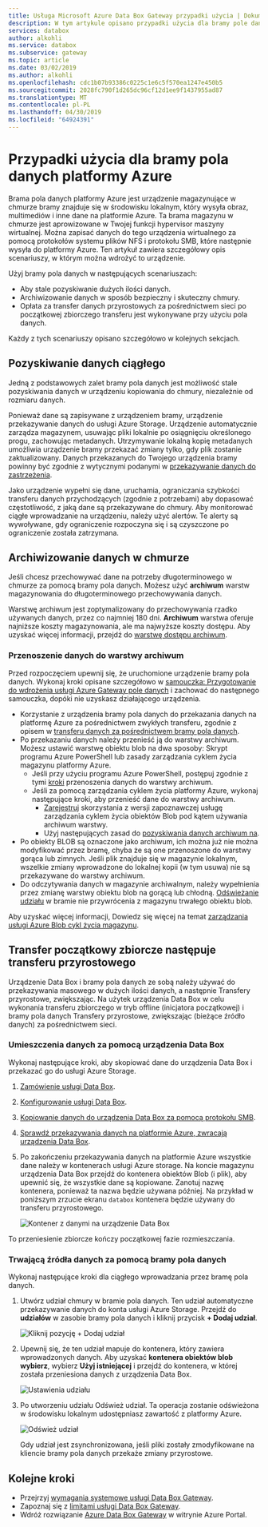 ```yaml
---
title: Usługa Microsoft Azure Data Box Gateway przypadki użycia | Dokumentacja firmy Microsoft
description: W tym artykule opisano przypadki użycia dla bramy pole danych platformy Azure, rozwiązanie magazynu urządzenie wirtualne, które pozwala na przesyłanie danych do platformy Azure
services: databox
author: alkohli
ms.service: databox
ms.subservice: gateway
ms.topic: article
ms.date: 03/02/2019
ms.author: alkohli
ms.openlocfilehash: cdc1b07b93386c0225c1e6c5f570ea1247e450b5
ms.sourcegitcommit: 2028fc790f1d265dc96cf12d1ee9f1437955ad87
ms.translationtype: MT
ms.contentlocale: pl-PL
ms.lasthandoff: 04/30/2019
ms.locfileid: "64924391"
---
```

# <a name="use-cases-for-azure-data-box-gateway"></a>Przypadki użycia dla bramy pola danych platformy Azure

Brama pola danych platformy Azure jest urządzenie magazynujące w chmurze bramy znajduje się w środowisku lokalnym, który wysyła obraz, multimediów i inne dane na platformie Azure. Ta brama magazynu w chmurze jest aprowizowane w Twojej funkcji hypervisor maszyny wirtualnej. Można zapisać danych do tego urządzenia wirtualnego za pomocą protokołów systemu plików NFS i protokołu SMB, które następnie wysyła do platformy Azure. Ten artykuł zawiera szczegółowy opis scenariuszy, w którym można wdrożyć to urządzenie.

Użyj bramy pola danych w następujących scenariuszach:

- Aby stale pozyskiwanie dużych ilości danych.
- Archiwizowanie danych w sposób bezpieczny i skuteczny chmury.
- Opłata za transfer danych przyrostowych za pośrednictwem sieci po początkowej zbiorczego transferu jest wykonywane przy użyciu pola danych.

Każdy z tych scenariuszy opisano szczegółowo w kolejnych sekcjach.


## <a name="continuous-data-ingestion"></a>Pozyskiwanie danych ciągłego

Jedną z podstawowych zalet bramy pola danych jest możliwość stale pozyskiwania danych w urządzeniu kopiowania do chmury, niezależnie od rozmiaru danych.

Ponieważ dane są zapisywane z urządzeniem bramy, urządzenie przekazywanie danych do usługi Azure Storage. Urządzenie automatycznie zarządza magazynem, usuwając pliki lokalnie po osiągnięciu określonego progu, zachowując metadanych. Utrzymywanie lokalną kopię metadanych umożliwia urządzenie bramy przekazać zmiany tylko, gdy plik zostanie zaktualizowany. Danych przekazanych do Twojego urządzenia bramy powinny być zgodnie z wytycznymi podanymi w [przekazywanie danych do zastrzeżenia](data-box-gateway-limits.md#data-upload-caveats).

Jako urządzenie wypełni się dane, uruchamia, ograniczania szybkości transferu danych przychodzących (zgodnie z potrzebami) aby dopasować częstotliwość, z jaką dane są przekazywane do chmury. Aby monitorować ciągłe wprowadzanie na urządzeniu, należy użyć alertów. Te alerty są wywoływane, gdy ograniczenie rozpoczyna się i są czyszczone po ograniczenie została zatrzymana.

## <a name="cloud-archival-of-data"></a>Archiwizowanie danych w chmurze

Jeśli chcesz przechowywać dane na potrzeby długoterminowego w chmurze za pomocą bramy pola danych. Możesz użyć **archiwum** warstw magazynowania do długoterminowego przechowywania danych.

Warstwę archiwum jest zoptymalizowany do przechowywania rzadko używanych danych, przez co najmniej 180 dni. **Archiwum** warstwa oferuje najniższe koszty magazynowania, ale ma najwyższe koszty dostępu. Aby uzyskać więcej informacji, przejdź do [warstwę dostępu archiwum](/azure/storage/blobs/storage-blob-storage-tiers#archive-access-tier).

### <a name="move-data-to-archive-tier"></a>Przenoszenie danych do warstwy archiwum

Przed rozpoczęciem upewnij się, że uruchomione urządzenie bramy pola danych. Wykonaj kroki opisane szczegółowo w [samouczka: Przygotowanie do wdrożenia usługi Azure Gateway pole danych](data-box-gateway-deploy-prep.md) i zachować do następnego samouczka, dopóki nie uzyskasz działającego urządzenia.

- Korzystanie z urządzenia bramy pola danych do przekazania danych na platformę Azure za pośrednictwem zwykłych transferu, zgodnie z opisem w [transferu danych za pośrednictwem bramy pola danych](data-box-gateway-deploy-add-shares.md).
- Po przekazaniu danych należy przenieść ją do warstwy archiwum. Możesz ustawić warstwę obiektu blob na dwa sposoby: Skrypt programu Azure PowerShell lub zasady zarządzania cyklem życia magazynu platformy Azure.  
    - Jeśli przy użyciu programu Azure PowerShell, postępuj zgodnie z tymi [kroki](/azure/databox/data-box-how-to-set-data-tier#use-azure-powershell-to-set-the-blob-tier) przenoszenia danych do warstwy archiwum.
    - Jeśli za pomocą zarządzania cyklem życia platformy Azure, wykonaj następujące kroki, aby przenieść dane do warstwy archiwum.
        - [Zarejestruj](/azure/storage/common/storage-lifecycle-management-concepts#register-for-preview) skorzystania z wersji zapoznawczej usługę zarządzania cyklem życia obiektów Blob pod kątem używania archiwum warstwy.
        - Użyj następujących zasad do [pozyskiwania danych archiwum na](/azure/storage/blobs/storage-lifecycle-management-concepts#archive-data-at-ingest).
- Po obiekty BLOB są oznaczone jako archiwum, ich można już nie można modyfikować przez bramę, chyba że są one przenoszone do warstwy gorąca lub zimnych. Jeśli plik znajduje się w magazynie lokalnym, wszelkie zmiany wprowadzone do lokalnej kopii (w tym usuwa) nie są przekazywane do warstwy archiwum.
- Do odczytywania danych w magazynie archiwalnym, należy wypełnienia przez zmianę warstwy obiektu blob na gorącą lub chłodną. [Odświeżanie udziału](data-box-gateway-manage-shares.md#refresh-shares) w bramie nie przywrócenia z magazynu trwałego obiektu blob.

Aby uzyskać więcej informacji, Dowiedz się więcej na temat [zarządzania usługi Azure Blob cykl życia magazynu](/azure/storage/common/storage-lifecycle-management-concepts).

## <a name="initial-bulk-transfer-followed-by-incremental-transfer"></a>Transfer początkowy zbiorcze następuje transferu przyrostowego

Urządzenie Data Box i bramy pola danych ze sobą należy używać do przekazywania masowego w dużych ilości danych, a następnie Transfery przyrostowe, zwiększając. Na użytek urządzenia Data Box w celu wykonania transferu zbiorczego w tryb offline (inicjatora początkowej) i bramy pola danych Transfery przyrostowe, zwiększając (bieżące źródło danych) za pośrednictwem sieci.

### <a name="seed-the-data-with-data-box"></a>Umieszczenia danych za pomocą urządzenia Data Box

Wykonaj następujące kroki, aby skopiować dane do urządzenia Data Box i przekazać go do usługi Azure Storage.

1. [Zamówienie usługi Data Box](/azure/databox/data-box-deploy-ordered).
2. [Konfigurowanie usługi Data Box](/azure/databox/data-box-deploy-set-up).
3. [Kopiowanie danych do urządzenia Data Box za pomocą protokołu SMB](/azure/databox/data-box-deploy-copy-data).
4. [Sprawdź przekazywania danych na platformie Azure, zwracają urządzenia Data Box](/azure/databox/data-box-deploy-picked-up).
5. Po zakończeniu przekazywania danych na platformie Azure wszystkie dane należy w kontenerach usługi Azure storage. Na koncie magazynu urządzenia Data Box przejdź do kontenera obiektów Blob (i plik), aby upewnić się, że wszystkie dane są kopiowane. Zanotuj nazwę kontenera, ponieważ ta nazwa będzie używana później. Na przykład w poniższym zrzucie ekranu `databox` kontenera będzie używany do transferu przyrostowego.

    ![Kontener z danymi na urządzenie Data Box](media/data-box-gateway-use-cases/data-container1.png)

To przeniesienie zbiorcze kończy początkowej fazie rozmieszczania.

### <a name="ongoing-feed-with-data-box-gateway"></a>Trwającą źródła danych za pomocą bramy pola danych

Wykonaj następujące kroki dla ciągłego wprowadzania przez bramę pola danych.

1. Utwórz udział chmury w bramie pola danych. Ten udział automatyczne przekazywanie danych do konta usługi Azure Storage. Przejdź do **udziałów** w zasobie bramy pola danych i kliknij przycisk **+ Dodaj udział**.

    ![Kliknij pozycję + Dodaj udział](media/data-box-gateway-use-cases/add-share1.png)

2. Upewnij się, że ten udział mapuje do kontenera, który zawiera wprowadzonych danych. Aby uzyskać **kontenera obiektów blob wybierz**, wybierz **Użyj istniejącej** i przejdź do kontenera, w której została przeniesiona danych z urządzenia Data Box.

    ![Ustawienia udziału](media/data-box-gateway-use-cases/share-settings-select-existing-container1.png)

3. Po utworzeniu udziału Odśwież udział. Ta operacja zostanie odświeżona w środowisku lokalnym udostępniasz zawartość z platformy Azure.

    ![Odśwież udział](media/data-box-gateway-use-cases/refresh-share1.png)

    Gdy udział jest zsynchronizowana, jeśli pliki zostały zmodyfikowane na kliencie bramy pola danych przekaże zmiany przyrostowe.

## <a name="next-steps"></a>Kolejne kroki

- Przejrzyj [wymagania systemowe usługi Data Box Gateway](data-box-gateway-system-requirements.md).
- Zapoznaj się z [limitami usługi Data Box Gateway](data-box-gateway-limits.md).
- Wdróż rozwiązanie [Azure Data Box Gateway](data-box-gateway-deploy-prep.md) w witrynie Azure Portal.